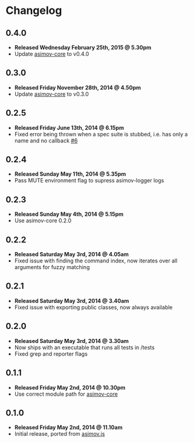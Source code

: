 # Changelog

## 0.4.0

  - **Released Wednesday February 25th, 2015 @ 5.30pm**
  - Update [asimov-core](http://github.com/adamrenklint/asimov-core) to v0.4.0

## 0.3.0

  - **Released Friday November 28th, 2014 @ 4.50pm**
  - Update [asimov-core](http://github.com/adamrenklint/asimov-core) to v0.3.0

## 0.2.5

  - **Released Friday June 13th, 2014 @ 6.15pm**
  - Fixed error being thrown when a spec suite is stubbed, i.e. has only a name and no callback [#6](https://github.com/adamrenklint/asimov-test/issues/6)

## 0.2.4

  - **Released Sunday May 11th, 2014 @ 5.35pm**
  - Pass MUTE environment flag to supress asimov-logger logs

## 0.2.3

  - **Released Sunday May 4th, 2014 @ 5.15pm**
  - Use asimov-core 0.2.0

## 0.2.2

  - **Released Saturday May 3rd, 2014 @ 4.05am**
  - Fixed issue with finding the command index, now iterates over all arguments for fuzzy matching

## 0.2.1

  - **Released Saturday May 3rd, 2014 @ 3.40am**
  - Fixed issue with exporting public classes, now always available

## 0.2.0

  - **Released Saturday May 3rd, 2014 @ 3.30am**
  - Now ships with an executable that runs all tests in /tests
  - Fixed grep and reporter flags

## 0.1.1

  - **Released Friday May 2nd, 2014 @ 10.30pm**
  - Use correct module path for [asimov-core](https://github.com/adamrenklint/asimov-core)

## 0.1.0

  - **Released Friday May 2nd, 2014 @ 11.10am**
  - Initial release, ported from [asimov.js](https://github.com/adamrenklint/asimov.js)
